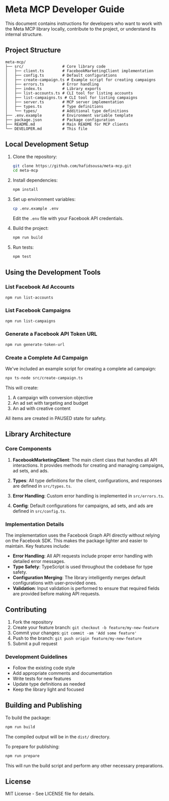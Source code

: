 # Meta MCP Developer Guide

This document contains instructions for developers who want to work with the Meta MCP library locally, contribute to the project, or understand its internal structure.

## Project Structure

```
meta-mcp/
├── src/                 # Core library code
│   ├── client.ts        # FacebookMarketingClient implementation
│   ├── config.ts        # Default configurations
│   ├── create-campaign.ts # Example script for creating campaigns
│   ├── errors.ts        # Error handling
│   ├── index.ts         # Library exports
│   ├── list-accounts.ts # CLI tool for listing accounts
│   ├── list-campaigns.ts # CLI tool for listing campaigns
│   ├── server.ts        # MCP server implementation
│   ├── types.ts         # Type definitions
│   └── types/           # Additional type definitions
├── .env.example         # Environment variable template
├── package.json         # Package configuration
├── README.md            # Main README for MCP clients
└── DEVELOPER.md         # This file
```

## Local Development Setup

1. Clone the repository:
   ```bash
   git clone https://github.com/hafidsousa/meta-mcp.git
   cd meta-mcp
   ```

2. Install dependencies:
   ```bash
   npm install
   ```

3. Set up environment variables:
   ```bash
   cp .env.example .env
   ```
   Edit the `.env` file with your Facebook API credentials.

4. Build the project:
   ```bash
   npm run build
   ```

5. Run tests:
   ```bash
   npm test
   ```

## Using the Development Tools

### List Facebook Ad Accounts

```bash
npm run list-accounts
```

### List Facebook Campaigns

```bash
npm run list-campaigns
```

### Generate a Facebook API Token URL

```bash
npm run generate-token-url
```

### Create a Complete Ad Campaign

We've included an example script for creating a complete ad campaign:

```bash
npx ts-node src/create-campaign.ts
```

This will create:
1. A campaign with conversion objective
2. An ad set with targeting and budget
3. An ad with creative content

All items are created in PAUSED state for safety.

## Library Architecture

### Core Components

1. **FacebookMarketingClient**: The main client class that handles all API interactions. It provides methods for creating and managing campaigns, ad sets, and ads.

2. **Types**: All type definitions for the client, configurations, and responses are defined in `src/types.ts`.

3. **Error Handling**: Custom error handling is implemented in `src/errors.ts`.

4. **Config**: Default configurations for campaigns, ad sets, and ads are defined in `src/config.ts`.

### Implementation Details

The implementation uses the Facebook Graph API directly without relying on the Facebook SDK. This makes the package lighter and easier to maintain. Key features include:

- **Error Handling**: All API requests include proper error handling with detailed error messages.
- **Type Safety**: TypeScript is used throughout the codebase for type safety.
- **Configuration Merging**: The library intelligently merges default configurations with user-provided ones.
- **Validation**: Input validation is performed to ensure that required fields are provided before making API requests.

## Contributing

1. Fork the repository
2. Create your feature branch: `git checkout -b feature/my-new-feature`
3. Commit your changes: `git commit -am 'Add some feature'`
4. Push to the branch: `git push origin feature/my-new-feature`
5. Submit a pull request

### Development Guidelines

- Follow the existing code style
- Add appropriate comments and documentation
- Write tests for new features
- Update type definitions as needed
- Keep the library light and focused

## Building and Publishing

To build the package:

```bash
npm run build
```

The compiled output will be in the `dist/` directory.

To prepare for publishing:

```bash
npm run prepare
```

This will run the build script and perform any other necessary preparations.

## License

MIT License - See LICENSE file for details. 